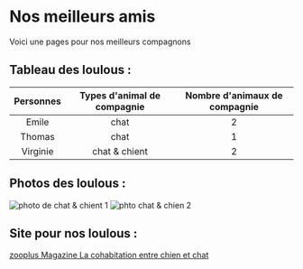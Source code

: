 # Nos meilleurs amis
Voici une pages pour nos meilleurs compagnons
## Tableau des loulous :

| Personnes | Types d'animal de compagnie | Nombre d'animaux de compagnie |
| :---------: | :-----------: | :--------: |
| Emile | chat | 2 |
| Thomas | chat | 1 |
| Virginie | chat & chient | 2 |
## Photos des loulous :
![photo de chat & chient 1](https://www.zooplus.fr/magazine/wp-content/uploads/2018/01/fotolia_84016419-768x511.jpg)
![phto chat & chien 2](chats-chiens-amis-ou-ennemis-sont-ils-faits-pour-entendre.jpeg)
## Site pour nos loulous : 
[zooplus Magazine La cohabitation entre chien et chat](https://www.zooplus.fr/magazine/chat/adopter-un-chat/cohabitation-entre-chien-et-chat)